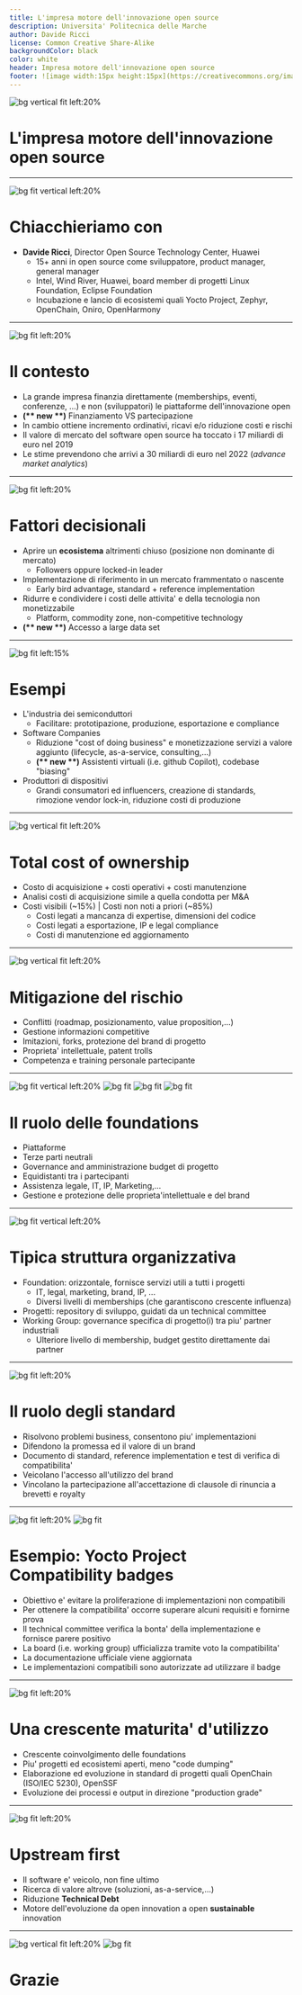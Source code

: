 ```yaml
---
title: L'impresa motore dell'innovazione open source
description: Universita' Politecnica delle Marche
author: Davide Ricci
license: Common Creative Share-Alike
backgroundColor: black
color: white
header: Impresa motore dell'innovazione open source
footer: ![image width:15px height:15px](https://creativecommons.org/images/deed/cc-logo.jpg) L'impresa motore dell'innovazione open source
---
```

<!-- All images are under open source license, courtesy of pexels.com  -->

<!-- Title Slide  -->
![bg vertical fit left:20%](https://www.universita.it/wp-content/uploads/2011/11/logo_politecnica_marche.jpg)
# L'impresa motore dell'innovazione open source

---
<!-- paginate: true -->

<!-- Slide 1 -->
![bg fit vertical left:20%](https://opensourceweek.it/wp-content/uploads/2022/10/davide-ricci-480x480.png)

# Chiacchieriamo con

  * **Davide Ricci**, Director Open Source Technology Center, Huawei
    * 15+ anni in open source come sviluppatore, product manager, general manager 
    * Intel, Wind River, Huawei, board member di progetti Linux Foundation, Eclipse Foundation
    * Incubazione e lancio di ecosistemi quali Yocto Project, Zephyr, OpenChain, Oniro, OpenHarmony 

---

<!-- Slide 2 -->
![bg fit left:20%](https://images.pexels.com/photos/3846554/pexels-photo-3846554.jpeg?auto=compress&cs=tinysrgb&w=1260&h=750&dpr=1)

# Il contesto

  * La grande impresa finanzia direttamente (memberships, eventi, conferenze, ...) e non (sviluppatori) le piattaforme dell'innovazione open
  * **(\*\* new \*\*)** Finanziamento VS partecipazione
  * In cambio ottiene incremento ordinativi, ricavi e/o riduzione costi e rischi
  * Il valore di mercato del software open source ha toccato i 17 miliardi di euro nel 2019 
  * Le stime prevendono che arrivi a 30 miliardi di euro nel 2022 (*advance market analytics*)
 
---

<!-- Slide 3 -->
![bg fit left:20%](https://images.pexels.com/photos/34514/spot-runs-start-la.jpg?auto=compress&cs=tinysrgb&w=1600)
# Fattori decisionali

  * Aprire un **ecosistema** altrimenti chiuso (posizione non dominante di mercato)
    * Followers oppure locked-in leader
  * Implementazione di riferimento in un mercato frammentato o nascente
    * Early bird advantage, standard + reference implementation
  * Ridurre e condividere i costi delle attivita' e della tecnologia non monetizzabile
    * Platform, commodity zone, non-competitive technology 
  * **(\*\* new \*\*)** Accesso a large data set

---

<!-- Slide 4 -->
![bg fit left:15%](https://images.pexels.com/photos/5310566/pexels-photo-5310566.jpeg?auto=compress&cs=tinysrgb&w=1260&h=750&dpr=1)
# Esempi 
  * L'industria dei semiconduttori
    * Facilitare: prototipazione, produzione, esportazione e compliance
  * Software Companies
    * Riduzione "cost of doing business" e monetizzazione servizi a valore aggiunto (lifecycle, as-a-service, consulting,...)
    * **(\*\* new \*\*)** Assistenti virtuali (i.e. github Copilot), codebase "biasing"
  * Produttori di dispositivi
    * Grandi consumatori ed influencers, creazione di standards, rimozione vendor lock-in, riduzione costi di produzione 

---

<!-- Slide 5 -->
![bg vertical fit left:20%](https://images.pexels.com/photos/2574997/pexels-photo-2574997.jpeg)
# Total cost of ownership
  * Costo di acquisizione + costi operativi + costi manutenzione
  * Analisi costi di acquisizione simile a quella condotta per M&A
  * Costi visibili (~15%) | Costi non noti a priori (~85%)
    * Costi legati a mancanza di expertise, dimensioni del codice
    * Costi legati a esportazione, IP e legal compliance
    * Costi di manutenzione ed aggiornamento

---

<!-- Slide 6 -->
![bg vertical fit left:20%](https://images.pexels.com/photos/6802049/pexels-photo-6802049.jpeg?auto=compress&cs=tinysrgb&w=1260&h=750&dpr=1)
# Mitigazione del rischio
  * Conflitti (roadmap, posizionamento, value proposition,...)
  * Gestione informazioni competitive 
  * Imitazioni, forks, protezione del brand di progetto
  * Proprieta' intellettuale, patent trolls
  * Competenza e training personale partecipante

---

<!-- Slide 7 -->
![bg fit vertical left:20%](https://www.linuxfoundation.org/hubfs/LF%20Logo%20White.svg)
![bg fit](https://www.eclipse.org/images/logos/eclipse-foundation-white-orange.svg)
![bg fit](https://apache.org/img/asf-estd-1999-logo.jpg)
![bg fit](https://www.linaro.org/assets/images/Linaro-Logo.svg)
# Il ruolo delle foundations
  * Piattaforme
  * Terze parti neutrali
  * Governance and amministrazione budget di progetto
  * Equidistanti tra i partecipanti
  * Assistenza legale, IT, IP, Marketing,...
  * Gestione e protezione delle proprieta'intellettuale e del brand

---

<!-- Slide 8 -->
![bg fit vertical left:20%](https://www.eclipse.org/images/logos/eclipse-foundation-white-orange.svg)
# Tipica struttura organizzativa
  * Foundation: orizzontale, fornisce servizi utili a tutti i progetti
    * IT, legal, marketing, brand, IP, ...
    * Diversi livelli di memberships (che garantiscono crescente influenza)
  * Progetti: repository di sviluppo, guidati da un technical committee
  * Working Group: governance specifica di progetto(i) tra piu' partner industriali
    * Ulteriore livello di membership, budget gestito direttamente dai partner

---

<!-- Slide 9 -->
![bg fit left:20%](https://images.pexels.com/photos/5425648/pexels-photo-5425648.jpeg?auto=compress&cs=tinysrgb&w=1260&h=750&dpr=1)
# Il ruolo degli standard
  * Risolvono problemi business, consentono piu' implementazioni
  * Difendono la promessa ed il valore di un brand
  * Documento di standard, reference implementation e test di verifica di compatibilita'
  * Veicolano l'accesso all'utilizzo del brand
  * Vincolano la partecipazione all'accettazione di clausole di rinuncia a brevetti e royalty 

---

<!-- Slide 10 -->
![bg fit left:20%](https://www.yoctoproject.org/wp-content/uploads/2018/03/Yocto-Badge-Update-Participant-2018.png)
![bg fit](https://www.yoctoproject.org/wp-content/uploads/2017/11/participant-badge.png)
# Esempio: Yocto Project Compatibility badges
  * Obiettivo e' evitare la proliferazione di implementazioni non compatibili
  * Per ottenere la compatibilita' occorre superare alcuni requisiti e fornirne prova
  * Il technical committee verifica la bonta' della implementazione e fornisce parere positivo
  * La board (i.e. working group) ufficializza tramite voto la compatibilita' 
  * La documentazione ufficiale viene aggiornata
  * Le implementazioni compatibili sono autorizzate ad utilizzare il badge 

---

<!-- Slide 11 -->
![bg fit left:20%](https://images.pexels.com/photos/1205651/pexels-photo-1205651.jpeg?auto=compress&cs=tinysrgb&w=1260&h=750&dpr=1)
# Una crescente maturita' d'utilizzo
  * Crescente coinvolgimento delle foundations
  * Piu' progetti ed ecosistemi aperti, meno "code dumping"
  * Elaborazione ed evoluzione in standard di progetti quali OpenChain (ISO/IEC 5230), OpenSSF
  * Evoluzione dei processi e output in direzione "production grade"


---

<!-- Slide 12 -->
![bg fit left:20%](https://images.pexels.com/photos/46235/emperor-penguins-antarctic-life-animal-46235.jpeg?auto=compress&cs=tinysrgb&w=1260&h=750&dpr=1)
# Upstream first
  * Il software e' veicolo, non fine ultimo
  * Ricerca di valore altrove (soluzioni, as-a-service,...)
  * Riduzione **Technical Debt**
  * Motore dell'evoluzione da open innovation a open **sustainable** innovation 

---

<!-- Slide 13 -->
![bg vertical fit left:20%](https://www.universita.it/wp-content/uploads/2011/11/logo_politecnica_marche.jpg)
![bg fit](https://opensourceweek.it/wp-content/uploads/2022/10/davide-ricci-480x480.png)
# Grazie
